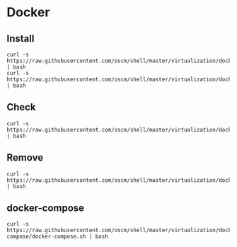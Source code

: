 Docker
=====

Install
-----
	curl -s https://raw.githubusercontent.com/oscm/shell/master/virtualization/docker/docker.repo.sh | bash
	curl -s https://raw.githubusercontent.com/oscm/shell/master/virtualization/docker/docker.install.sh | bash
	
Check
-----
	curl -s https://raw.githubusercontent.com/oscm/shell/master/virtualization/docker/docker.installd.sh | bash

Remove
-----
	curl -s https://raw.githubusercontent.com/oscm/shell/master/virtualization/docker/docker.remove.sh | bash
	
## docker-compose

	curl -s https://raw.githubusercontent.com/oscm/shell/master/virtualization/docker/docker-compose/docker-compose.sh | bash

